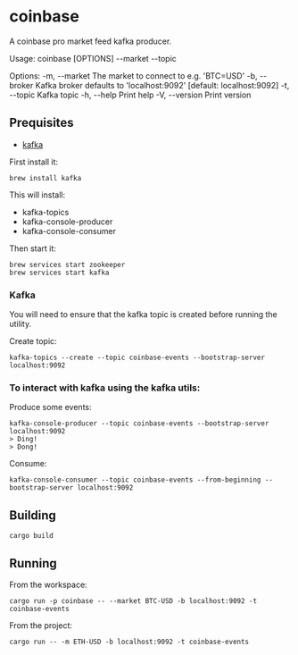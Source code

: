 # coinbase 
A coinbase pro market feed kafka producer.

Usage: coinbase [OPTIONS] --market <MARKET> --topic <TOPIC>

Options:
  -m, --market <MARKET>  The market to connect to e.g. 'BTC=USD'
  -b, --broker <BROKER>  Kafka broker defaults to 'localhost:9092' [default: localhost:9092]
  -t, --topic <TOPIC>    Kafka topic
  -h, --help             Print help
  -V, --version          Print version

## Prequisites
* [kafka](https://kafka.apache.org/quickstart)

First install it:
```
brew install kafka
```

This will install:
* kafka-topics
* kafka-console-producer
* kafka-console-consumer

Then start it:
```
brew services start zookeeper
brew services start kafka 
```

### Kafka 
You will need to ensure that the kafka topic is created before running the utility. 

Create topic:
```
kafka-topics --create --topic coinbase-events --bootstrap-server localhost:9092
```

### To interact with kafka using the kafka utils:

Produce some events:
```
kafka-console-producer --topic coinbase-events --bootstrap-server localhost:9092
> Ding!
> Dong!
```

Consume:
```
kafka-console-consumer --topic coinbase-events --from-beginning --bootstrap-server localhost:9092
```


## Building
```
cargo build
```

## Running

From the workspace:
```
cargo run -p coinbase -- --market BTC-USD -b localhost:9092 -t coinbase-events
```


From the project:
```
cargo run -- -m ETH-USD -b localhost:9092 -t coinbase-events
```

